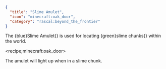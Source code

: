 ```json
{
  "title": "Slime Amulet",
  "icon": "minecraft:oak_door",
  "category": "rascal:beyond_the_frontier"
}
```

The {blue}Slime Amulet{} is used for locating {green}slime chunks{} within the world.

<recipe;minecraft:oak_door>

The amulet will light up when in a slime chunk.